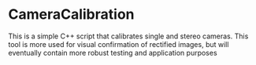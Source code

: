 # CameraCalibration
This is a simple C++ script that calibrates single and stereo cameras. This tool is more used for visual confirmation of rectified images, but will eventually contain more robust testing and application purposes
